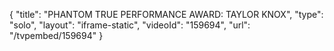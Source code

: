 {
    "title": "PHANTOM TRUE PERFORMANCE AWARD: TAYLOR KNOX",
    "type": "solo",
    "layout": "iframe-static",
    "videoId": "159694",
    "url": "\/tvpembed\/159694"
}
